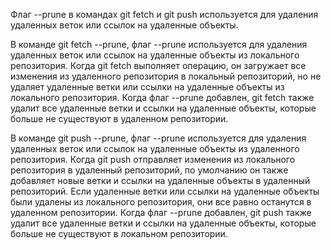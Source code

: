 Флаг --prune в командах git fetch и git push используется для удаления удаленных веток или ссылок на удаленные объекты.

В команде git fetch --prune, флаг --prune используется для удаления удаленных веток или ссылок на удаленные объекты из локального репозитория. Когда git fetch выполняет операцию, он загружает все изменения из удаленного репозитория в локальный репозиторий, но не удаляет удаленные ветки или ссылки на удаленные объекты из локального репозитория. Когда флаг --prune добавлен, git fetch также удалит все удаленные ветки и ссылки на удаленные объекты, которые больше не существуют в удаленном репозитории.

В команде git push --prune, флаг --prune используется для удаления удаленных веток или ссылок на удаленные объекты из удаленного репозитория. Когда git push отправляет изменения из локального репозитория в удаленный репозиторий, по умолчанию он также добавляет новые ветки и ссылки на удаленные объекты в удаленный репозиторий. Если удаленные ветки или ссылки на удаленные объекты были удалены из локального репозитория, они все равно останутся в удаленном репозитории. Когда флаг --prune добавлен, git push также удалит все удаленные ветки и ссылки на удаленные объекты, которые больше не существуют в локальном репозитории.
